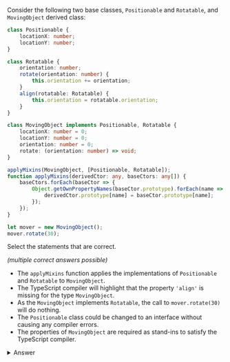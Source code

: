 Consider the following two base classes, `Positionable` and `Rotatable`, and `MovingObject` derived class:

``` typescript
class Positionable {
    locationX: number;
    locationY: number;
}

class Rotatable {
    orientation: number;
    rotate(orientation: number) {
        this.orientation += orientation;
    }
    align(rotatable: Rotatable) {
        this.orientation = rotatable.orientation;
    }
}

class MovingObject implements Positionable, Rotatable {
    locationX: number = 0;
    locationY: number = 0;
    orientation: number = 0;
    rotate: (orientation: number) => void;
}

applyMixins(MovingObject, [Positionable, Rotatable]);
function applyMixins(derivedCtor: any, baseCtors: any[]) {
    baseCtors.forEach(baseCtor => {
        Object.getOwnPropertyNames(baseCtor.prototype).forEach(name => {
            derivedCtor.prototype[name] = baseCtor.prototype[name];
        });
    });
}

let mover = new MovingObject(); 
mover.rotate(30);
```

Select the statements that are correct.

_(multiple correct answers possible)_

- The `applyMixins` function applies the implementations of `Positionable` and `Rotatable` to `MovingObject`.
- The TypeScript compiler will highlight that the property `'align'` is missing for the type `MovingObject`.
- As the `MovingObject` implements `Rotatable`, the call to `mover.rotate(30)` will do nothing.
- The `Positionable` class could be changed to an interface without causing any compiler errors.
- The properties of `MovingObject` are required as stand-ins to satisfy the TypeScript compiler.

<details><summary>Answer</summary>

> - The `applyMixins` function applies the implementations of `Positionable` and `Rotatable` to `MovingObject`.
> - The TypeScript compiler will highlight that the property `'align'` is missing for the type `MovingObject`.
> - The properties of `MovingObject` are required as stand-ins to satisfy the TypeScript compiler.

</details>
